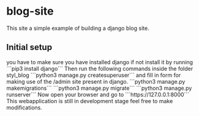 # blog-site
This site a simple example of building a django blog site.
<h2>Initial setup</h2>
you have to make sure you have installed django if not install it by running
```pip3 install django```
Then run the following commands inside the folder styl_blog
```python3 manage.py createsuperuser```
and fill in form for making use of the /admin site present in django.
```python3 manage.py makemigrations```
```python3 manage.py migrate```
```python3 manage.py runserver```
Now open your browser and go to ```https://127.0.0.1:8000```
This webapplication is still in development stage feel free to make modifications.
